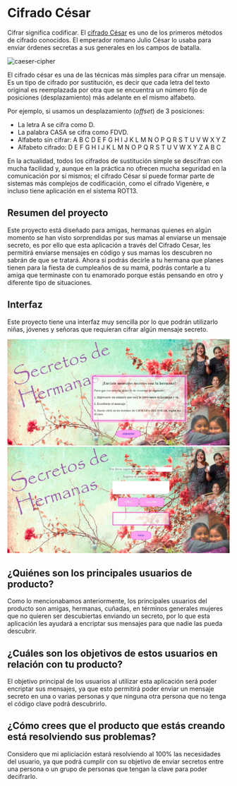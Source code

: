 # Cifrado César

Cifrar significa codificar. El [cifrado César](https://en.wikipedia.org/wiki/Caesar_cipher) es uno de los primeros métodos de cifrado conocidos. El emperador romano Julio César lo usaba para enviar órdenes secretas a sus generales en los campos de batalla.

![caeser-cipher](https://upload.wikimedia.org/wikipedia/commons/thumb/2/2b/Caesar3.svg/2000px-Caesar3.svg.png)

El cifrado césar es una de las técnicas más simples para cifrar un mensaje. Es un tipo de cifrado por sustitución, es decir que cada letra del texto original es reemplazada por otra que se encuentra un número fijo de posiciones (desplazamiento) más adelante en el mismo alfabeto.

Por ejemplo, si usamos un desplazamiento (_offset_) de 3 posiciones:

- La letra A se cifra como D.
- La palabra CASA se cifra como FDVD.
- Alfabeto sin cifrar: A B C D E F G H I J K L M N O P Q R S T U V W X Y Z
- Alfabeto cifrado: D E F G H I J K L M N O P Q R S T U V W X Y Z A B C

En la actualidad, todos los cifrados de sustitución simple se descifran con mucha facilidad y, aunque en la práctica no ofrecen mucha seguridad en la comunicación por sí mismos; el cifrado César sí puede formar parte de sistemas más complejos de codificación, como el cifrado Vigenère, e incluso tiene aplicación en el sistema ROT13.

## Resumen del proyecto

Este proyecto está diseñado para amigas, hermanas quienes en algún momento se han visto sorprendidas por sus mamas al enviarse un mensaje secreto, es por ello que esta aplicación a través del Cifrado Cesar, les permitirá enviarse mensajes en código y sus mamas los descubren no sabrán de que se tratará. Ahora si podrás decirle a tu hermana que planes tienen para la fiesta de cumpleaños de su mamá, podrás contarle a tu amiga que terminaste con tu enamorado porque estás pensando en otro y diferente tipo de situaciones.

## Interfaz

Este proyecto tiene una interfaz muy sencilla por lo que podrán utilizarlo niñas, jóvenes y señoras que requieran cifrar algún mensaje secreto.


![Sin titulo](Pantallas/Pagina1.jpg)
![Sin titulo](Pantallas/Pagina2.jpg)


## ¿Quiénes son los principales usuarios de producto?

Como lo mencionabamos anteriormente, los principales usuarios del producto son amigas, hermanas, cuñadas, en términos generales mujeres que no quieren ser descubiertas enviando un secreto, por lo que esta aplicación les ayudará a encriptar sus mensajes para que nadie las pueda descubrir.


## ¿Cuáles son los objetivos de estos usuarios en relación con tu producto?

El objetivo principal de los usuarios al utilizar esta aplicación será poder encriptar sus mensajes, ya que esto permitirá poder enviar un mensaje secreto en una o varias personas y que ninguna otra persona que no tenga el código clave podrá descubrirlo.

## ¿Cómo crees que el producto que estás creando está resolviendo sus problemas?

Considero que mi apliciación estará resolviendo al 100% las necesidades del usuario, ya que podrá cumplir con su objetivo de enviar secretos entre una persona o un grupo de personas que tengan la clave para poder decifrarlo.